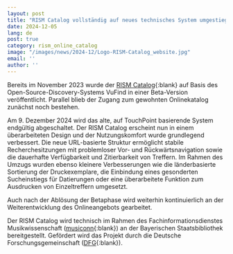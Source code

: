 ```yaml
---
layout: post
title: "RISM Catalog vollständig auf neues technisches System umgestiegen"
date: 2024-12-05
lang: de
post: true
category: rism_online_catalog
image: "/images/news/2024-12/Logo-RISM-Catalog_website.jpg"
email: ''
author: ''
---
```


Bereits im November 2023 wurde der [RISM Catalog](https://opac.rism.info/rism/?lng=de){:blank} auf Basis des Open-Source-Discovery-Systems VuFind in einer Beta-Version veröffentlicht. Parallel blieb der Zugang zum gewohnten Onlinekatalog zunächst noch bestehen.

Am 9. Dezember 2024 wird das alte, auf TouchPoint basierende System endgültig abgeschaltet. Der RISM Catalog erscheint nun in einem überarbeiteten Design und der Nutzungskomfort wurde grundlegend verbessert. Die neue URL-basierte Struktur ermöglicht stabile Recherchesitzungen mit problemloser Vor- und Rückwärtsnavigation sowie die dauerhafte Verfügbarkeit und Zitierbarkeit von Treffern. Im Rahmen des Umzugs wurden ebenso kleinere Verbesserungen wie die länderbasierte Sortierung der Druckexemplare, die Einbindung eines gesonderten Sucheinstiegs für Datierungen oder eine überarbeitete Funktion zum Ausdrucken von Einzeltreffern umgesetzt.

Auch nach der Ablösung der Betaphase wird weiterhin kontinuierlich an der Weiterentwicklung des Onlineangebots gearbeitet.

Der RISM Catalog wird technisch im Rahmen des Fachinformationsdienstes Musikwissenschaft ([musiconn](https://www.musiconn.de/){:blank}) an der Bayerischen Staatsbibliothek bereitgestellt. Gefördert wird das Projekt durch die Deutsche Forschungsgemeinschaft ([DFG](https://www.dfg.de/de){:blank}).
